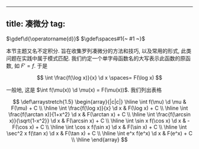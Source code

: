 
---
title: 凑微分
tag: [](./index.md)
---

$\gdef\d{\operatorname{d}}$
$\gdef\spaces#1{~ #1 ~}$

本节主题又名不定积分. 旨在收集罗列凑微分的方法和技巧, 以及常用的形式, 此类问题在实践中属于模式匹配. 我们约定一个单字母函数名的大写表示此函数的原函数, 如 $F' = f$. 于是

$$
\int \frac{f(\log x)}{x} \d x \spaces= F(\log x)
$$

一般地, 这是 $\int f(\mu(x)) \d \mu(x) = F(\mu(x))$. 我们列出表格

$$
\def\arraystretch{1.5}
\begin{array}{|c|c|}
  \hline
  \int f(\mu) \d \mu & F(\mu) + C \\ \hline
  \int \frac{f(\log x)}{x} \d x & F(\log x) + C \\
  \hline
  \int \frac{f(\arctan x)}{1+x^2} \d x & F(\arctan x) + C \\ \hline
  \int \frac{f(\arcsin x)}{\sqrt{1-x^2}} \d x & F(\arcsin x) + C \\ \hline
  \int \sin x f(\cos x) \d x & -F(\cos x) + C \\ \hline
  \int \cos x f(\sin x) \d x & F(\sin x) + C \\ \hline
  \int \sec^2 x f(\tan x) \d x & F(\tan x) + C \\ \hline
  \int e^x f(e^x) \d x & F(e^x) + C \\ \hline
\end{array}
$$


